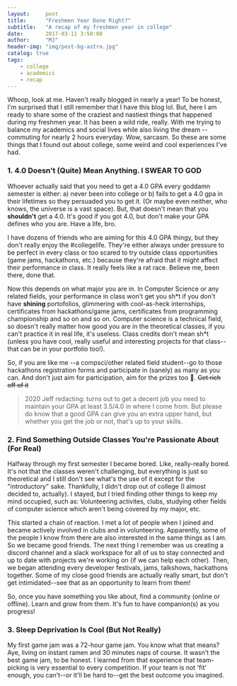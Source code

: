 ```yaml
---
layout:     post
title:      "Freshmen Year Done Right?"
subtitle:   "A recap of my freshmen year in college"
date:       2017-03-11 3:50:00
author:     "MJ"
header-img: "img/post-bg-astro.jpg"
catalog: true
tags:
    - college
    - academics
    - recap
---
```

Whoop, look at me. Haven't really blogged in nearly a year! To be honest, I'm surprised that I still remember that I have this blog lol. But, here I am ready to share some of the craziest and nastiest things that happened during my freshmen year. It has been a wild ride, really. With me trying to balance my academics and social lives while also living the dream --commuting for nearly 2 hours everyday. Wow, sarcasm. So these are some things that I found out about college, some weird and cool experiences I've had.

### 1. 4.0 Doesn't (Quite) Mean Anything. I SWEAR TO GOD
Whoever actually said that you need to get a 4.0 GPA every goddamn semester is either: a) never been into college or b) fails to get a 4.0 gpa in their lifetimes so they persuaded you to get it. (Or maybe even neither, who knows, the universe is a vast space). But, that doesn't mean that you **shouldn't** get a 4.0. It's good if you got 4.0, but don't make your GPA defines who you are. Have a life, bro. 

I have dozens of friends who are aiming for this 4.0 GPA thingy, but they don't really enjoy the #collegelife. They're either always under pressure to be perfect in every class or too scared to try outside class opportunities (game jams, hackathons, etc.) because they're afraid that it might affect their performance in class. It really feels like a rat race. Believe me, been there, done that.

Now this depends on what major you are in. In Computer Science or any related fields, your performance in class won't get you sh*t if you don't have **shining** portofolios, glimmering with cool-as-heck internships, certificates from hackathons/game jams, certificates from programming championship and so on and so on. Computer science is a technical field, so doesn't really matter how good you are in the theoretical classes, if you can't practice it in real life, it's useless. Class credits don't mean sh\*t (unless you have cool, really useful and interesting projects for that class--that can be in your portfolio too!).

So, if you are like me --a compsci/other related field student--go to those hackathons registration forms and participate in (sanely) as many as you can. And don't just aim for participation, aim for the prizes too 🤑. ~~Get rich off of it~~

> 2020 Jeff redacting: turns out to get a decent job you need to maintain your GPA at least 3.5/4.0 in where I come from. But please do know that a good GPA can give you an extra upper hand, but whether you get the job or not, that's up to your skills. 

### 2. Find Something Outside Classes You're Passionate About (For Real)
Halfway through my first semester I became bored. Like, really-really bored. It's not that the classes weren't challenging, but everything is just so theoretical and I still don't see what's the use of it except for the "introductory" sake. Thankfully, I didn't drop out of college (I almost decided to, actually). I stayed, but I tried finding other things to keep my mind occupied, such as: Volunteering activites, clubs, studying other fields of computer science which aren't being covered by my major, etc.

This started a chain of reaction. I met a lot of people when I joined and became actively involved in clubs and in volunteering. Apparently, some of the people I know from there are also interested in the same things as I am. So we became good friends. The next thing I remember was us creating a discord channel and a slack workspace for all of us to stay connected and up to date with projects we're working on (if we can help each other). Then, we began attending every developer festivals, jams, talkshows, hackathons together. Some of my close good friends are actually really smart, but don't get intimidated--see that as an opportunity to learn from them!

So, once you have something you like about, find a community (online or offline). Learn and grow from them. It's fun to have companion(s) as you progress!

### 3. Sleep Deprivation Is Cool (But Not Really)
My first game jam was a 72-hour game jam. You know what that means? Aye, living on instant ramen and 30 minutes naps of course. It wasn't the best game jam, to be honest. I learned from that experience that team-picking is very essential to every competition. If your team is not 'fit' enough, you can't--or it'll be hard to--get the best outcome you imagined. 